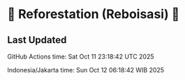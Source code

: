 
# 🌳 Reforestation (Reboisasi) 🌲

## Last Updated

GitHub Actions time: Sat Oct 11 23:18:42 UTC 2025

Indonesia/Jakarta time: Sun Oct 12 06:18:42 WIB 2025
